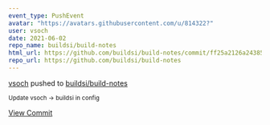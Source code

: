 ```yaml
---
event_type: PushEvent
avatar: "https://avatars.githubusercontent.com/u/814322?"
user: vsoch
date: 2021-06-02
repo_name: buildsi/build-notes
html_url: https://github.com/buildsi/build-notes/commit/ff25a2126a24385410be8d5be59bfba5fc7cce57
repo_url: https://github.com/buildsi/build-notes
---
```


<a href='https://github.com/vsoch' target='_blank'>vsoch</a> pushed to <a href='https://github.com/buildsi/build-notes' target='_blank'>buildsi/build-notes</a>

<small>Update vsoch -> buildsi in config</small>

<a href='https://github.com/buildsi/build-notes/commit/ff25a2126a24385410be8d5be59bfba5fc7cce57' target='_blank'>View Commit</a>